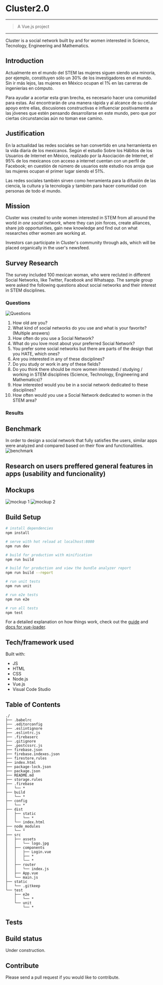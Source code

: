 # Cluster2.0

--------------------------------------------------------------------
> A Vue.js project
--------------------------------------------------------------------

Cluster is a social network built by and for women interested in Science, Tecnology, Engineering and Mathematics.

## Introduction

Actualmente en el mundo del STEM las mujeres siguen siendo una minoría, por ejemplo, constituyen sólo un 30% de los investigadores en el mundo. Sin ir más lejos, las mujeres en México ocupan el 1% en las carreras de ingenierías en cómputo.

Para ayudar a acortar esta gran brecha, es necesario hacer una comunidad para estas. Así encontrarán de una manera rápida y al alcance de su celular apoyo entre ellas, discusiones constructivas e influenciar positivamente a las jóvenes que estén pensando desarrollarse en este mundo, pero que por ciertas circunstancias aún no toman ese camino.

## Justification

En la actualidad las redes sociales se han convertido en una herramienta en la vida diaria de los mexicanos. Según el estudio Sobre los Hábitos de los Usuarios de Internet en México, realizado por la Asociación de Internet, el 95% de los mexicanos con acceso a internet cuentan con un perfil de Facebook; en cuestión de número de usuarios este estudio nos arroja que las mujeres ocupan el primer lugar siendo el 51%.

Las redes sociales también sirven como herramienta para la difusión de las ciencia, la cultura y la tecnología y también para hacer comunidad con personas de todo el mundo.

## Mission

Cluster was created to unite women interested in STEM from all around the world *in one social network*, where they can join forces, create alliances, share job opportunities, gain new knowledge and find out on what researches other women are working at.

Investors can participate in Cluster's community through ads, which will be placed organically in the user's newsfeed.

## Survey Research

The survey included 100 mexican woman, who were recluted in different Social Networks, like Twitter, Facebook and Whatsapp. The sample group were asked the following questions about social networks and their interest in STEM disciplines.

### Questions

![Questions](src/assets/survey.png)

1. How old are you?
2. What kind of social networks do you use and what is your favorite? (Multiple answers)
3. How often do you use a Social Network?
4. What do you love most about your preferred Social Network?
5. You prefer some social networks but there are parts of the design that you HATE, which ones?
6. Are you interested in any of these disciplines?
7. Do you study or work in any of these fields?
8. Do you think there should be more women interested / studying / working in STEM disciplines (Science, Technology, Engineering and Mathematics)?
9. How interested would you be in a social network dedicated to these disciplines?
10. How often would you use a Social Network dedicated to women in the STEM area?

### Results

## Benchmark

In order to design a social network that fully satisfies the users, similar apps were analyzed and compared based on their flow and functionalities.
![benchmark](src/assets/benchmark.png)

## Research on users preffered general features in apps (usability and funcionality)

## Mockups

![mockup 1](src/assets/mockup1.png)
![mockup 2](src/assets/mockup2.jpeg)

## Build Setup

``` bash
# install dependencies
npm install

# serve with hot reload at localhost:8080
npm run dev

# build for production with minification
npm run build

# build for production and view the bundle analyzer report
npm run build --report

# run unit tests
npm run unit

# run e2e tests
npm run e2e

# run all tests
npm test
```

For a detailed explanation on how things work, check out the [guide](http://vuejs-templates.github.io/webpack/) and [docs for vue-loader](http://vuejs.github.io/vue-loader).

## Tech/framework used

Built with:

* JS
* HTML
* CSS
* Node.js
* Vue.js
* Visual Code Studio

## Table of Contents

```text
./
├── .babelrc
├── .editorconfig
├── .eslintignore
├── .eslintrc.js
├── .firebaserc
├── .gitignore
├── .postcssrc.js
├── firebase.json
├── firebase.indexes.json
├── firestore.rules
├── index.html
├── package-lock.json
├── package.json
├── README.md
├── storage.rules
├── .firebase
│   └── *
├── build
│   └── *
├── config
│   └── *
├── dist
│   ├── static
│   │   └── *
│   └── index.html
├── node_modules
│   └── *
├── src
│   ├── assets
│   │   └── logo.jpg
│   ├── components
│   │   ├── Login.vue
│   │   ├── *
│   │   └── *
│   ├── router
│   │   └── index.js
│   ├── App.vue
│   └── main.js
├── static
│   └── .gitkeep
└── test
    ├── e2e
    │   └── *
    └── unit
        └── *

```

## Tests

## Build status

Under construction.

## Contribute

Please send a pull request if you would like to contribute.

